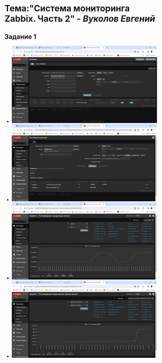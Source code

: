 # **Тема:"Система мониторинга Zabbix. Часть 2"** - ***Вуколов Евгений***

## **Задание 1**

- ![scrinshot](https://github.com/Evgenii-379/hw-03.md/blob/main/Снимок%20экрана%202024-01-21%20145206.png)
- ![scrinshot](https://github.com/Evgenii-379/hw-03.md/blob/main/Снимок%20экрана%202024-01-21%20152057.png)
- ![scrinshot](https://github.com/Evgenii-379/hw-03.md/blob/main/Снимок%20экрана%202024-01-21%20152116.png)
- ![scrinshot](https://github.com/Evgenii-379/hw-03.md/blob/main/Снимок%20экрана%202024-01-21%20152149.png)




